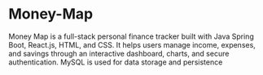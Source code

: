 # Money-Map
Money Map is a full-stack personal finance tracker built with Java Spring Boot, React.js, HTML, and CSS. It helps users manage income, expenses, and savings through an interactive dashboard, charts, and secure authentication. MySQL is used for data storage and persistence
